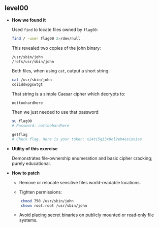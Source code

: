 ## level00

- **How we found it**

	Used `find` to locate files owned by `flag00`:  

	```bash
	find / -user flag00 2>/dev/null
	```

	This revealed two copies of the john binary:

	```bash
	/usr/sbin/john
	/rofs/usr/sbin/john
	```

	Both files, when using `cat`, output a short string:

	```bash
	cat /usr/sbin/john
	cdiiddwpgswtgt
	```

	That string is a simple Caesar cipher which decrypts to:

	```
	nottoohardhere
	```

	Then we just needed to use that password

	```bash
	su flag00
	# Password: nottoohardhere

	getflag
	# Check flag. Here is your token: x24ti5gi3x0ol2eh4esiuxias
	```

- **Utility of this exercise**

	Demonstrates file‑ownership enumeration and basic cipher cracking; purely educational.

- **How to patch**
	- Remove or relocate sensitive files  world-readable locations.

	- Tighten permissions:

	```bash
		chmod 750 /usr/sbin/john
		chown root:root /usr/sbin/john
	```

	- Avoid placing secret binaries on publicly mounted or read‑only file systems.
